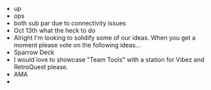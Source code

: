 - up
- ops
- both sub par due to connectivity issues
- Oct 13th what the heck to do
- Alright I'm looking to solidify some of our ideas. When you get a moment please vote on the following ideas...
- Sparrow Deck
- I would love to showcase "Team Tools" with a station for Vibez and RetroQuest please.
- AMA
-